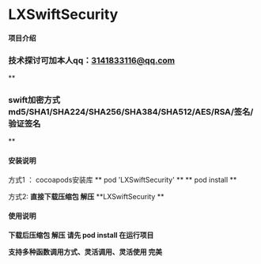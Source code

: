 # LXSwiftSecurity

#### 项目介绍

###  技术探讨可加本人qq：3141833116@qq.com

 **

###    swift加密方式md5/SHA1/SHA224/SHA256/SHA384/SHA512/AES/RSA/签名/验证签名

** 

#### 安装说明
方式1 ： cocoapods安装库 
        ** pod 'LXSwiftSecurity' **
        ** pod install ** 

方式2:   **直接下载压缩包 解压**    **LXSwiftSecurity **   

#### 使用说明
 **下载后压缩包 解压   请先 pod install  在运行项目** 
  
**支持多种函数调用方式、灵活调用、灵活使用 完美**
